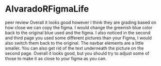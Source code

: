# AlvaradoRFigmaLife


peer review
Overall it looks good however I think they are grading based on how close we can copy the figma. I would change the greenish blue color back to the original blue used and the figma. I also noticed in the second  and third page you used some different pictures than your Figma, I would also switch them back to the original. The navbar elements are a little smaller. You can also get rid of the text underneath the picture on the second page. Overall it looks good, but you should try to adjust some of those to make it as close to your figma as you can.